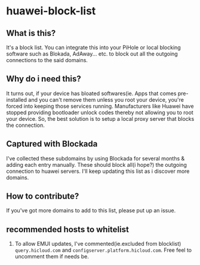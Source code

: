 # huawei-block-list

## What is this? 
It's a block list. You can integrate this into your PiHole or local blocking software such as Blokada, AdAway... etc. to block out all the outgoing connections to the said domains.

## Why do i need this?
It turns out, if your device has bloated softwares(ie. Apps that comes pre-installed and you can't remove them unless you root your device, you're forced into keeping those services running. Manufacturers like Huawei have stopped providing bootloader unlock codes thereby not allowing you to root your device. So, the best solution is to setup a local proxy server that blocks the connection. 

## Captured with Blockada

I've collected these subdomains by using Blockada for several months &  adding each entry manually. These should block all(i hope?) the outgoing connection to huawei servers. I'll keep updating this list as i discover more domains.

## How to contribute?

If you've got more domains to add to this list, please put up an issue. 

## recommended hosts to whitelist
1. To allow EMUI updates, I've commented(ie.excluded from blocklist) `query.hicloud.com` and `configserver.platform.hicloud.com`. Free feel to uncomment them if needs be.
